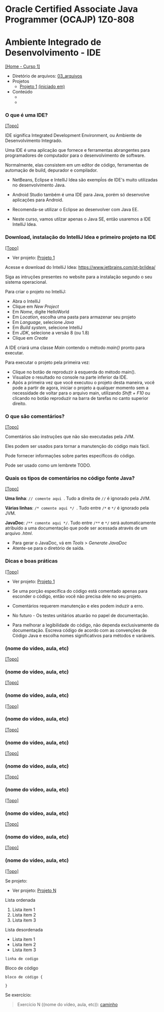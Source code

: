# Oracle Certified Associate Java Programmer (OCAJP) 1Z0-808

# Ambiente Integrado de Desenvolvimento - IDE
[[Home - Curso 1]](../../README.md#curso-1)<br />

- Diretório de arquivos: [03_arquivos](./03_arquivos/)
- Projetos
  - [Projeto 1](./03_arquivos/proj_01/) [(iniciado em)](#download-instalação-do-intellij-idea-e-primeiro-projeto-na-ide)
- Conteúdo
  - []()
  - []()

### O que é uma IDE?
[[Topo]](#)<br />

IDE significa Integrated Development Environment, ou Ambiente de Desenvolvimento Integrado.

Uma IDE é uma aplicação que fornece e ferramentas abrangentes para programadores de computador para o desenvolvimento de software.

Normalmente, elas consistem em um editor de código, ferramentas de automação de build, depurador e compilador.

- NetBeans, Eclipse e IntelliJ Idea são exempĺos de IDE's muito utilizadas no desenvolvimento Java.
- Android Studio também é uma IDE para Java, porém só desenvolve aplicações para Android.

- Recomenda-se utilizar o Eclipse ao desenvolver com Java EE.

- Neste curso, vamos utilzar apenas o Java SE, então usaremos a IDE IntelliJ Idea.

### Download, instalação do IntelliJ Idea e primeiro projeto na IDE
[[Topo]](#)<br />

- Ver projeto: [Projeto 1](./03_arquivos/proj_01/)

Acesse e download do IntelliJ Idea: https://www.jetbrains.com/pt-br/idea/

Siga as intruções presentes no website para a instalação segundo o seu sistema operacional.

Para criar o projeto no IntelliJ:
- Abra o IntelliJ
- Clique em *New Project*
- Em *Nome*, digite HelloWorld
- Em *Location*, escolha uma pasta para armazenar seu projeto
- Em *Language*, selecione *Java*
- Em *Build system*, selecione IntelliJ
- Em *JDK*, selecione a versão 8 (ou 1.8)
- Clique em *Create*

A IDE criará uma classe *Main* contendo o método *main()* pronto para executar.

Para executar o projeto pela primeira vez:
- Clique no botão de reproduzir à esquerda do método main().
- Visualize o resultado no console na parte inferior da IDE.
- Após a primeira vez que você executou o projeto desta maneira, você pode a partir de agora, iniciar o projeto a qualquer momento sem a necessidade de voltar para o arquivo main, utilizando *Shift + F10* ou clicando no botão reproduzir na barra de tarefas no canto superior direito.

### O que são comentários?
[[Topo]](#)<br />

Comentários são instruções que não são executadas pela JVM.

Eles podem ser usados para tornar a manutenção do código mais fácil.

Pode fornecer informações sobre partes específicos do código.

Pode ser usado como um lembrete TODO.

### Quais os tipos de comentários no código fonte Java?
[[Topo]](#)<br />

**Uma linha**: `// comente aqui `. Tudo a direita de `//` é ignorado pela JVM.

**Várias linhas**: `/* comente aqui */ `. Tudo entre `/*` e `*/` é ignorado pela JVM.

**JavaDoc**: `/** comente aqui */`. Tudo entre `/**` e `*/` será automaticamente atribuído a uma documentação que pode ser acessada através de um arquivo *.html*.
- Para gerar o JavaDoc, vá em *Tools* > *Generate JavaDoc*
- Atente-se para o diretório de saída.

### Dicas e boas práticas
[[Topo]](#)<br />

- Ver projeto: [Projeto 1](./03_arquivos/proj_01/)

- Se uma porção específica do código está comentado apenas para esconder o código, então você não precisa dele no seu projeto.
- Comentários requerem manutenção e eles podem induzir a erro.
- No futuro - Os testes unitários atuarão no papel de documentação.
- Para melhorar a legibilidade do código, não dependa exclusivamente da documentação. Escreva código de acordo com as convenções de Código Java e escolha nomes significativos para métodos e variáveis.



### (nome do vídeo, aula, etc)
[[Topo]](#)<br />



### (nome do vídeo, aula, etc)
[[Topo]](#)<br />



### (nome do vídeo, aula, etc)
[[Topo]](#)<br />



### (nome do vídeo, aula, etc)
[[Topo]](#)<br />



### (nome do vídeo, aula, etc)
[[Topo]](#)<br />



### (nome do vídeo, aula, etc)
[[Topo]](#)<br />



### (nome do vídeo, aula, etc)
[[Topo]](#)<br />



### (nome do vídeo, aula, etc)
[[Topo]](#)<br />



### (nome do vídeo, aula, etc)
[[Topo]](#)<br />



### (nome do vídeo, aula, etc)
[[Topo]](#)<br />



Se projeto:
- Ver projeto: [Projeto N](pasta_projeto-proj_nn)

Lista ordenada
1. Lista item 1
2. Lista item 2
3. Lista item 3

Lista desordenada
- Lista item 1
- Lista item 2
- Lista item 3

`linha de codigo`

Bloco de código

```
bloco de código {

}
```

Se exercício:
> Exercício N ((nome do vídeo, aula, etc)): [caminho](pasta_exercicio-exercicio_nn)
